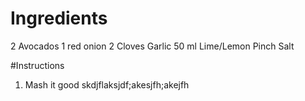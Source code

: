 # Ingredients
2 Avocados
1 red onion
2 Cloves Garlic
50 ml Lime/Lemon
Pinch Salt

#Instructions

1. Mash it good
skdjflaksjdf;akesjfh;akejfh
